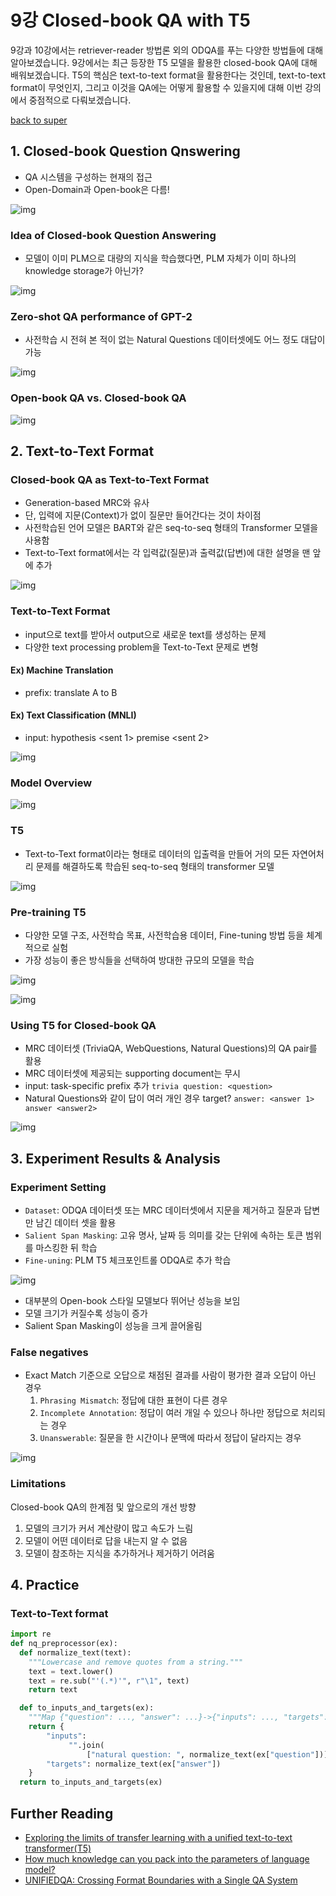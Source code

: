 # 9강 Closed-book QA with T5

9강과 10강에서는 retriever-reader 방법론 외의 ODQA를 푸는 다양한 방법들에 대해 알아보겠습니다. 9강에서는 최근 등장한 T5 모델을 활용한 closed-book QA에 대해 배워보겠습니다. T5의 핵심은 text-to-text format을 활용한다는 것인데, text-to-text format이 무엇인지, 그리고 이것을 QA에는 어떻게 활용할 수 있을지에 대해 이번 강의에서 중점적으로 다뤄보겠습니다.

[back to super](https://github.com/jinmang2/boostcamp_ai_tech_2/tree/main/p-stage/mrc)

## 1. Closed-book Question Qnswering

- QA 시스템을 구성하는 현재의 접근
- Open-Domain과 Open-book은 다름!

![img](../../../assets/img/p-stage/mrc_09_01.PNG)

### Idea of Closed-book Question Answering
- 모델이 이미 PLM으로 대량의 지식을 학습했다면, PLM 자체가 이미 하나의 knowledge storage가 아닌가?

![img](../../../assets/img/p-stage/mrc_09_02.PNG)

### Zero-shot QA performance of GPT-2
- 사전학습 시 전혀 본 적이 없는 Natural Questions 데이터셋에도 어느 정도 대답이 가능

![img](../../../assets/img/p-stage/mrc_09_03.PNG)

### Open-book QA vs. Closed-book QA

![img](../../../assets/img/p-stage/mrc_09_04.PNG)

## 2. Text-to-Text Format

### Closed-book QA as Text-to-Text Format
- Generation-based MRC와 유사
- 단, 입력에 지문(Context)가 없이 질문만 들어간다는 것이 차이점
- 사전학습된 언어 모델은 BART와 같은 seq-to-seq 형태의 Transformer 모델을 사용함
- Text-to-Text format에서는 각 입력값(질문)과 출력값(답변)에 대한 설명을 맨 앞에 추가

![img](../../../assets/img/p-stage/mrc_09_05.PNG)

### Text-to-Text Format
- input으로 text를 받아서 output으로 새로운 text를 생성하는 문제
- 다양한 text processing problem을 Text-to-Text 문제로 변형

#### Ex) Machine Translation
- prefix: translate A to B

#### Ex) Text Classification (MNLI)
- input: hypothesis <sent 1> premise <sent 2>

![img](../../../assets/img/p-stage/mrc_09_06.PNG)

### Model Overview

![img](../../../assets/img/p-stage/mrc_09_07.PNG)

### T5
- Text-to-Text format이라는 형태로 데이터의 입출력을 만들어 거의 모든 자연어처리 문제를 해결하도록 학습된 seq-to-seq 형태의 transformer 모델

![img](../../../assets/img/p-stage/mrc_09_08.PNG)

### Pre-training T5
- 다양한 모델 구조, 사전학습 목표, 사전학습용 데이터, Fine-tuning 방법 등을 체계적으로 실험
- 가장 성능이 좋은 방식들을 선택하여 방대한 규모의 모델을 학습

![img](../../../assets/img/p-stage/mrc_09_09.PNG)

![img](../../../assets/img/p-stage/mrc_09_10.PNG)

### Using T5 for Closed-book QA
- MRC 데이터셋 (TriviaQA, WebQuestions, Natural Questions)의 QA pair를 활용
- MRC 데이터셋에 제공되는 supporting document는 무시
- input: task-specific prefix 추가 `trivia question: <question>`
- Natural Questions와 같이 답이 여러 개인 경우 target? `answer: <answer 1> answer <answer2>`

![img](../../../assets/img/p-stage/mrc_09_11.PNG)

## 3. Experiment Results & Analysis

### Experiment Setting
- `Dataset`: ODQA 데이터셋 또는 MRC 데이터셋에서 지문을 제거하고 질문과 답변만 남긴 데이터 셋을 활용
- `Salient Span Masking`: 고유 명사, 날짜 등 의미를 갖는 단위에 속하는 토큰 범위를 마스킹한 뒤 학습
- `Fine-uning`: PLM T5 체크포인트롤 ODQA로 추가 학습

![img](../../../assets/img/p-stage/mrc_09_12.PNG)

- 대부분의 Open-book 스타일 모델보다 뛰어난 성능을 보임
- 모델 크기가 커질수록 성능이 증가
- Salient Span Masking이 성능을 크게 끌어올림

### False negatives
- Exact Match 기준으로 오답으로 채점된 결과를 사람이 평가한 결과 오답이 아닌 경우
    1. `Phrasing Mismatch`: 정답에 대한 표현이 다른 경우
    2. `Incomplete Annotation`: 정답이 여러 개일 수 있으나 하나만 정답으로 처리되는 경우
    3. `Unanswerable`: 질문을 한 시간이나 문맥에 따라서 정답이 달라지는 경우

![img](../../../assets/img/p-stage/mrc_09_13.PNG)

### Limitations
Closed-book QA의 한계점 및 앞으로의 개선 방향

1. 모델의 크기가 커서 계산량이 많고 속도가 느림
2. 모델이 어떤 데이터로 답을 내는지 알 수 없음
3. 모델이 참조하는 지식을 추가하거나 제거하기 어려움

## 4. Practice

### Text-to-Text format

```python
import re
def nq_preprocessor(ex):
  def normalize_text(text):
    """Lowercase and remove quotes from a string."""
    text = text.lower()
    text = re.sub("'(.*)'", r"\1", text)
    return text

  def to_inputs_and_targets(ex):
    """Map {"question": ..., "answer": ...}->{"inputs": ..., "targets": ...}."""
    return {
        "inputs":
             "".join(
                 ["natural question: ", normalize_text(ex["question"])]),
        "targets": normalize_text(ex["answer"])
    }
  return to_inputs_and_targets(ex)
```

##  Further Reading
- [Exploring the limits of transfer learning with a unified text-to-text transformer(T5)](https://arxiv.org/abs/1910.10683)
- [How much knowledge can you pack into the parameters of language model?](https://arxiv.org/abs/2002.08910)
- [UNIFIEDQA: Crossing Format Boundaries with a Single QA System](https://arxiv.org/abs/2005.00700)
